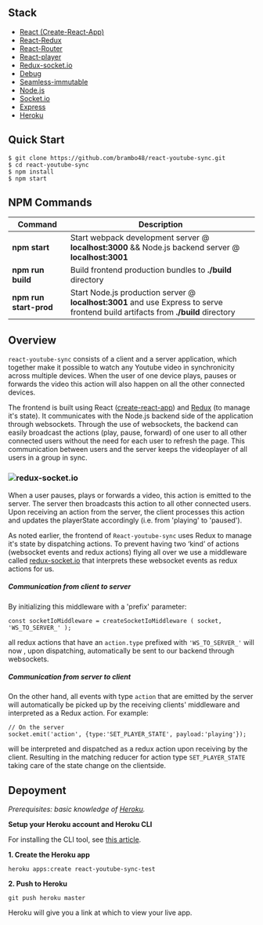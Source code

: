 
Stack
-----

- [React (Create-React-App)](https://github.com/facebookincubator/create-react-app)
- [React-Redux](https://github.com/reactjs/react-redux)
- [React-Router](https://github.com/ReactTraining/react-router)
- [React-player](https://github.com/CookPete/react-player)
- [Redux-socket.io](https://github.com/itaylor/redux-socket.io)
- [Debug](https://github.com/visionmedia/debug)
- [Seamless-immutable](https://github.com/rtfeldman/seamless-immutable)
- [Node.js](https://nodejs.org)
- [Socket.io](https://github.com/socketio/socket.io)
- [Express](https://github.com/expressjs/express)
- [Heroku](https://www.heroku.com/)


Quick Start
-----------

```shell
$ git clone https://github.com/brambo48/react-youtube-sync.git
$ cd react-youtube-sync
$ npm install
$ npm start
```


NPM Commands
------------

|Command|Description|
|---|---|
|**npm start**|Start webpack development server @ **localhost:3000** && Node.js backend server @ **localhost:3001**|
|**npm run build**|Build frontend production bundles to **./build** directory|
|**npm run start-prod**|Start Node.js production server @ **localhost:3001** and use Express to serve frontend build artifacts from **./build** directory|


Overview
------------
`react-youtube-sync` consists of a client and a server application, which together make it possible to watch any Youtube video in synchronicity across multiple devices. When the user of one device plays, pauses or forwards the video this action will also happen on all the other connected devices.

The frontend is built using React ([create-react-app](https://github.com/facebookincubator/create-react-app)) and [Redux](https://github.com/reactjs/redux) (to manage it's state).  It communicates with the Node.js backend side of the application through websockets. Through the use of websockets, the backend can easily broadcast the actions (play, pause, forward) of one user to all other connected users without the need for each user to refresh the page. This communication between users and the server keeps the videoplayer of all users in a group in sync. 

### ![redux-socket.io]()
When a user pauses, plays or forwards a video, this action is emitted to the server. The server then broadcasts this action to all other connected users. Upon receiving an action from the server, the client processes this action and updates the playerState accordingly (i.e. from 'playing' to 'paused'). 

As noted earlier, the frontend of `React-youtube-sync` uses Redux to manage it's state by dispatching actions. To prevent having two ‘kind’ of actions (websocket events and redux actions) flying all over we use a middleware called [redux-socket.io](https://github.com/itaylor/redux-socket.io) that interprets these websocket events as redux actions for us.

##### Communication from client to server
By initializing this middleware with a 'prefix' parameter:
```shell 
const socketIoMiddleware = createSocketIoMiddleware ( socket, 'WS_TO_SERVER_' );
```
all redux actions that have an `action.type` prefixed with `'WS_TO_SERVER_'` will now , upon dispatching, automatically be sent to our backend through websockets. 

##### Communication from server to client
On the other hand, all events with type `action` that are emitted by the server will automatically be picked up by the receiving clients' middleware and interpreted as a Redux action. For example:
```shell 
// On the server
socket.emit('action', {type:'SET_PLAYER_STATE', payload:'playing'});
```
will be interpreted and dispatched as a redux action upon receiving by the client. Resulting in the matching reducer for action type `SET_PLAYER_STATE` taking care of the state change on the clientside. 

Depoyment
------------

*Prerequisites: basic knowledge of [Heroku](https://www.heroku.com/).*

**Setup your Heroku account and Heroku CLI**

For installing the CLI tool, see [this article](https://devcenter.heroku.com/articles/heroku-command-line).

**1. Create the Heroku app**

```
heroku apps:create react-youtube-sync-test
```

**2. Push to Heroku**

```
git push heroku master
```

Heroku will give you a link at which to view your live app.
